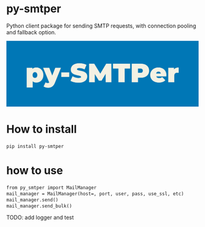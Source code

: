 # py-smtper
Python client package for sending SMTP requests, with connection pooling and fallback option.


<img src="./doc/smtper.png">



# How to install

    pip install py-smtper

# how to use

    from py_smtper import MailManager
    mail_manager = MailManager(host=, port, user, pass, use_ssl, etc)
    mail_manager.send()
    mail_manager.send_bulk()


TODO: add logger and test
